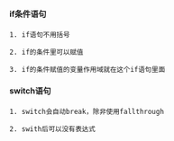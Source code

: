 #### if条件语句


>>>

    1. if语句不用括号

    2. if的条件里可以赋值

    3. if的条件赋值的变量作用域就在这个if语句里面


#### switch语句


>>>
    
    1. switch会自动break，除非使用fallthrough

    2. swith后可以没有表达式
